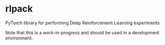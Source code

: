 # rlpack
PyTorch library for performing Deep Reinforcement Learning experiments

Note that this is a work-in-progress and should be used in a development environment.
